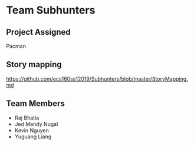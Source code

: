 # Team Subhunters

## Project Assigned

Pacman

## Story mapping

https://github.com/ecs160ss12019/Subhunters/blob/master/StoryMapping.md

## Team Members

* Raj Bhatia
* Jed Mandy Nugal
* Kevin Nguyen
* Yuguang Liang

